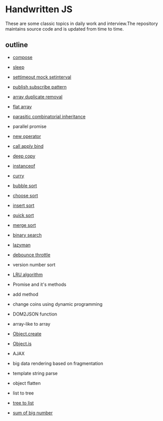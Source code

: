 # Handwritten JS

These are some classic topics in daily work and interview.The repository maintains source code and is updated from time to time.

## outline

- [compose](./src/compose.js)

- [sleep](./src/sleep.js)

- [settimeout mock setinterval](./src/settimeout-mock-setinterval.js)

- [publish subscribe pattern](./src/publish-subscribe.js)

- [array duplicate removal](./src/array-duplicate-removal.js)

- [flat array](./src/flat-array.js)

- [parasitic combinatorial inheritance](./src/parasitic-combinatorial-inheritance.js)

- parallel promise

- [new operator](./src/new-operator.js)

- [call apply bind](./src/call-apply-bind.js)

- [deep copy](./src/deep-copy.js)

- [instanceof](./src/instanceof.js)

- [curry](./src/curry.js)

- [bubble sort](./src/bubble-sort.js)

- [choose sort](./src/choose-sort.js)

- [insert sort](./src/insert-sort.js)

- [quick sort](./src/quick-sort.js)

- [merge sort](./src/merge-sort.js)

- [binary search](./src/binary-search.js)

- [lazyman](./src/lazyman.js)

- [debounce throttle](./src/debounce-throttle.js)

- version number sort

- [LRU algorithm](./src/LRU-algorithm.js)

- Promise and it's methods

- add method

- change coins using dynamic programming

- DOM2JSON function

- array-like to array

- [Object.create](./src/object-create.js)

- [Object.is](./src/object-is.js)

- AJAX

- big data rendering based on fragmentation

- template string parse

- object flatten

- list to tree

- [tree to list](./src/tree-to-list.js)

- [sum of big number](./src/big-number-sum.js)
